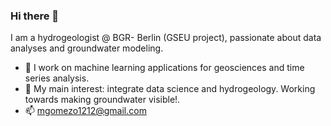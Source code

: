 ### Hi there 👋

I am a hydrogeologist @ BGR- Berlin (GSEU project), passionate about data analyses and groundwater modeling. 

- 🔭 I work on machine learning applications for geosciences and time series analysis.
- 💬 My main interest: integrate data science and hydrogeology. Working towards making groundwater visible!.
- 📫 mgomezo1212@gmail.com

